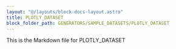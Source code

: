 ```yaml
---
layout: "@/layouts/block-docs-layout.astro"
title: PLOTLY_DATASET
block_folder_path: GENERATORS/SAMPLE_DATASETS/PLOTLY_DATASET
---
```


This is the Markdown file for PLOTLY_DATASET


